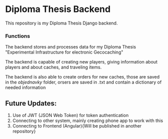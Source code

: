 # Diploma Thesis Backend
This repository is my Diploma Thesis Django backend.

### Functions
The backend stores and processes data for my Diploma Thesis "Experimental Infrastructure for electronic Gecocaching"

The backend is capable of creating new players, giving information about players and about caches, and traveling items.

The backend is also able to create orders for new caches, those are saved in the _objednavky_ folder, orsers are saved in .txt and contain a dictionary of needed information


## Future Updates:
1. Use of JWT (JSON Web Token) for token authentication
2. Connecting to other system, mainly creating phone app to work with this
3. Connecting to Frontend (Angular){Will be published in another repository}
